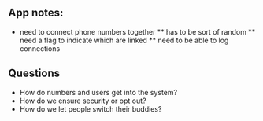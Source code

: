 App notes:
---------
* need to connect phone numbers together 
** has to be sort of random
** need a flag to indicate which are linked
** need to be able to log connections

Questions
---------
* How do numbers and users get into the system?
* How do we ensure security or opt out?
* How do we let people switch their buddies?
